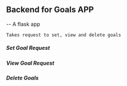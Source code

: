 ## Backend for Goals APP

-- A flask app 

    Takes request to set, view and delete goals

##### Set Goal Request



##### View Goal Request


##### Delete Goals

